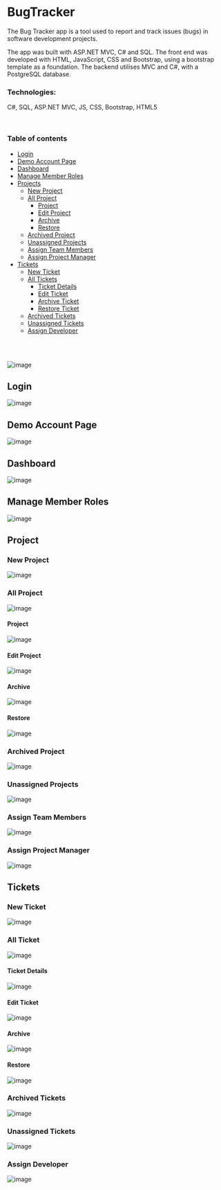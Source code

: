 # BugTracker
The Bug Tracker app is a tool used to report and track issues (bugs) in software development projects.

The app was built with ASP.NET MVC, C# and SQL. The front end was developed with HTML, JavaScript, CSS and Bootstrap, using a bootstrap template as a foundation. The backend utilises MVC and C#, with a PostgreSQL database.

### Technologies:

C#, SQL, ASP.NET MVC, JS, CSS, Bootstrap, HTML5


<br>

<!--ts-->

### Table of contents

- [Login]()
- [Demo Account Page]()
- [Dashboard]()
- [Manage Member Roles]()
- [Projects]()
  - [ New Project ]()
  - [ All Project ]()
      - [ Project ]()
      - [ Edit Project ]()
      - [ Archive ]()
      - [ Restore ]()
  - [ Archived Project ]()
  - [ Unassigned Projects ]()
  - [ Assign Team Members ]()
  - [ Assign Project Manager ]()
- [Tickets]()
  - [ New Ticket ]()
  - [ All Tickets ]()
      - [ Ticket Details ]()
      - [ Edit Ticket ]()
      - [ Archive Ticket ]()
      - [ Restore Ticket]()
  - [ Archived Tickets ]()
  - [ Unassigned Tickets ]()
  - [ Assign Developer ]()


<br>
<br>

![image](https://github.com/Oserhir/BugTracker/assets/82850895/13ef86ba-43c4-4f70-9bd4-371e355aa267)

## Login

![image](https://github.com/Oserhir/BugTracker/assets/82850895/ab85c339-0a8a-431d-9de8-214df12ef9b2)

## Demo Account Page

![image](https://github.com/Oserhir/BugTracker/assets/82850895/57dd0132-3f0b-42b7-a139-df81df4c7fb3)


## Dashboard

![image](https://github.com/Oserhir/BugTracker/assets/82850895/cb9e6fb0-6566-4548-bcfb-3160310cfeff)

## Manage Member Roles
![image](https://github.com/Oserhir/BugTracker/assets/82850895/686a0ead-0ce3-4f81-b80c-f88c06e99dfb)


## Project

### New Project

![image](https://github.com/Oserhir/BugTracker/assets/82850895/331af4be-93c3-4f96-bf4d-cb9d9eee2e13)

### All Project

![image](https://github.com/Oserhir/BugTracker/assets/82850895/7814ed2c-3089-404b-ab5a-4297cf060c81)

#### Project 

![image](https://github.com/Oserhir/BugTracker/assets/82850895/e8bb0513-6006-42eb-add1-e22ef5865c42)

#### Edit Project

![image](https://github.com/Oserhir/BugTracker/assets/82850895/50ffca64-7b80-4cec-bd5b-9d9b7a27ddb2)

#### Archive

![image](https://github.com/Oserhir/BugTracker/assets/82850895/ad2d2884-abef-4ff6-a02b-0946b04623f9)

#### Restore

![image](https://github.com/Oserhir/BugTracker/assets/82850895/d74f1abd-cda2-4d09-a2e9-4e2355090ce5)


### Archived Project
![image](https://github.com/Oserhir/BugTracker/assets/82850895/a9c316d6-306c-42db-b53b-e43989045345)


### Unassigned Projects
![image](https://github.com/Oserhir/BugTracker/assets/82850895/5baac0fb-38df-44b6-b525-da6f49866a15)


###  Assign Team Members

![image](https://github.com/Oserhir/BugTracker/assets/82850895/62861111-75b9-464a-8057-f069d1d21567)

###  Assign Project Manager

![image](https://github.com/Oserhir/BugTracker/assets/82850895/2b6493e7-3cbe-4b8b-9b47-86d785ea9e84)

## Tickets

### New Ticket

![image](https://github.com/Oserhir/BugTracker/assets/82850895/e1ccc3ba-9172-4863-a4eb-2d15d2eddb5b)

### All Ticket

![image](https://github.com/Oserhir/BugTracker/assets/82850895/49cb959f-2587-4c41-90fa-3fb1b62cec21)

#### Ticket Details 

![image](https://github.com/Oserhir/BugTracker/assets/82850895/a4339731-a7e5-4c74-8621-fa866d501098)

#### Edit Ticket

![image](https://github.com/Oserhir/BugTracker/assets/82850895/1d6ea4f6-2803-4410-8db9-481a9f635226)


#### Archive

![image](https://github.com/Oserhir/BugTracker/assets/82850895/b4486049-76fc-4273-b71b-65bdd3f15c02)


#### Restore

![image](https://github.com/Oserhir/BugTracker/assets/82850895/53f89126-7dff-493d-8dc6-0fd3d0361d5d)


### Archived Tickets

![image](https://github.com/Oserhir/BugTracker/assets/82850895/bc3ba119-bf3b-48e9-81ce-7427ea4205ca)


### Unassigned Tickets
![image](https://github.com/Oserhir/BugTracker/assets/82850895/def505a4-a091-4046-aeea-36953c8852af)

### Assign Developer

![image](https://github.com/Oserhir/BugTracker/assets/82850895/89dc5a94-3923-4e95-8c8a-f66a1d6fcc13)



